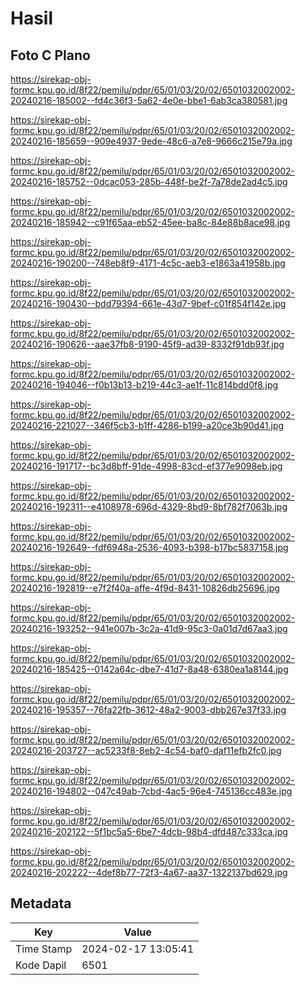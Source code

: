 # Hasil

## Foto C Plano

https://sirekap-obj-formc.kpu.go.id/8f22/pemilu/pdpr/65/01/03/20/02/6501032002002-20240216-185002--fd4c36f3-5a62-4e0e-bbe1-6ab3ca380581.jpg

https://sirekap-obj-formc.kpu.go.id/8f22/pemilu/pdpr/65/01/03/20/02/6501032002002-20240216-185659--909e4937-9ede-48c6-a7e8-9666c215e79a.jpg

https://sirekap-obj-formc.kpu.go.id/8f22/pemilu/pdpr/65/01/03/20/02/6501032002002-20240216-185752--0dcac053-285b-448f-be2f-7a78de2ad4c5.jpg

https://sirekap-obj-formc.kpu.go.id/8f22/pemilu/pdpr/65/01/03/20/02/6501032002002-20240216-185942--c91f65aa-eb52-45ee-ba8c-84e88b8ace98.jpg

https://sirekap-obj-formc.kpu.go.id/8f22/pemilu/pdpr/65/01/03/20/02/6501032002002-20240216-190200--748eb8f9-4171-4c5c-aeb3-e1863a41958b.jpg

https://sirekap-obj-formc.kpu.go.id/8f22/pemilu/pdpr/65/01/03/20/02/6501032002002-20240216-190430--bdd79394-661e-43d7-9bef-c01f854f142e.jpg

https://sirekap-obj-formc.kpu.go.id/8f22/pemilu/pdpr/65/01/03/20/02/6501032002002-20240216-190626--aae37fb8-9190-45f9-ad39-8332f91db93f.jpg

https://sirekap-obj-formc.kpu.go.id/8f22/pemilu/pdpr/65/01/03/20/02/6501032002002-20240216-194046--f0b13b13-b219-44c3-ae1f-11c814bdd0f8.jpg

https://sirekap-obj-formc.kpu.go.id/8f22/pemilu/pdpr/65/01/03/20/02/6501032002002-20240216-221027--346f5cb3-b1ff-4286-b199-a20ce3b90d41.jpg

https://sirekap-obj-formc.kpu.go.id/8f22/pemilu/pdpr/65/01/03/20/02/6501032002002-20240216-191717--bc3d8bff-91de-4998-83cd-ef377e9098eb.jpg

https://sirekap-obj-formc.kpu.go.id/8f22/pemilu/pdpr/65/01/03/20/02/6501032002002-20240216-192311--e4108978-696d-4329-8bd9-8bf782f7063b.jpg

https://sirekap-obj-formc.kpu.go.id/8f22/pemilu/pdpr/65/01/03/20/02/6501032002002-20240216-192649--fdf6948a-2536-4093-b398-b17bc5837158.jpg

https://sirekap-obj-formc.kpu.go.id/8f22/pemilu/pdpr/65/01/03/20/02/6501032002002-20240216-192819--e7f2f40a-affe-4f9d-8431-10826db25696.jpg

https://sirekap-obj-formc.kpu.go.id/8f22/pemilu/pdpr/65/01/03/20/02/6501032002002-20240216-193252--941e007b-3c2a-41d9-95c3-0a01d7d67aa3.jpg

https://sirekap-obj-formc.kpu.go.id/8f22/pemilu/pdpr/65/01/03/20/02/6501032002002-20240216-185425--0142a64c-dbe7-41d7-8a48-6380ea1a8144.jpg

https://sirekap-obj-formc.kpu.go.id/8f22/pemilu/pdpr/65/01/03/20/02/6501032002002-20240216-195357--76fa22fb-3612-48a2-9003-dbb267e37f33.jpg

https://sirekap-obj-formc.kpu.go.id/8f22/pemilu/pdpr/65/01/03/20/02/6501032002002-20240216-203727--ac5233f8-8eb2-4c54-baf0-daf11efb2fc0.jpg

https://sirekap-obj-formc.kpu.go.id/8f22/pemilu/pdpr/65/01/03/20/02/6501032002002-20240216-194802--047c49ab-7cbd-4ac5-96e4-745136cc483e.jpg

https://sirekap-obj-formc.kpu.go.id/8f22/pemilu/pdpr/65/01/03/20/02/6501032002002-20240216-202122--5f1bc5a5-6be7-4dcb-98b4-dfd487c333ca.jpg

https://sirekap-obj-formc.kpu.go.id/8f22/pemilu/pdpr/65/01/03/20/02/6501032002002-20240216-202222--4def8b77-72f3-4a67-aa37-1322137bd629.jpg


## Metadata

| Key        | Value               |
| ---------- | ------------------- |
| Time Stamp | 2024-02-17 13:05:41 |
| Kode Dapil | 6501                |



